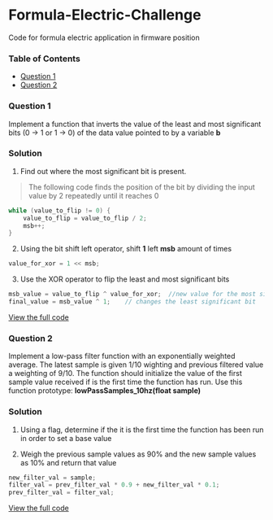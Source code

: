 # Formula-Electric-Challenge
Code for formula electric application in firmware position 

### Table of Contents
* [Question 1](#Question-1)
* [Question 2](#Question-2)


### Question 1
Implement a function that inverts the value of the least and most significant bits (0 -> 1 or 1 -> 0) of the data value pointed to by a variable **b**

### Solution
1. Find out where the most significant bit is present.
> The following code finds the position of the bit by dividing the input value by 2 repeatedly until it reaches 0

```cpp
while (value_to_flip != 0) {
	value_to_flip = value_to_flip / 2;
	msb++;
}
```

2. Using the bit shift left operator, shift **1** left **msb** amount of times
```cpp
value_for_xor = 1 << msb;
```

3. Use the XOR operator to flip the least and most significant bits
```cpp
msb_value = value_to_flip ^ value_for_xor;  //new value for the most significant bit
final_value = msb_value ^ 1;    // changes the least significant bit
```

[View the full code](../master/binary.c)

### Question 2
Implement a low-pass filter function with an exponentially weighted average. The latest sample is given 1/10 wighting and previous filtered value a weighting of 9/10. The function should initialize the value of the first sample value received if is the first time the function has run. Use this function prototype: **lowPassSamples_10hz(float sample)**

### Solution
1. Using a flag, determine if the it is the first time the function has been run in order to set a base value

2. Weigh the previous sample values as 90% and the new sample values as 10% and return that value
```cpp
new_filter_val = sample;
filter_val = prev_filter_val * 0.9 + new_filter_val * 0.1;
prev_filter_val = filter_val;
```

[View the full code](../master/filter.c)


